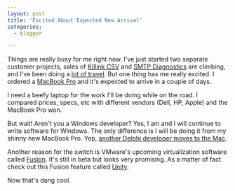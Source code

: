 ```yaml
---
layout: post
title: 'Excited About Expected New Arrival'
categories:
  - blogger

---
```


Things are really busy for me right now.  I've just started two separate customer projects, sales of [Killink CSV](http://www.whitepeaksoftware.com/killink-csv.aspx) and [SMTP Diagnostics](http://www.whitepeaksoftware.com/smtp-diagnostics.aspx) are climbing, and I've been doing a [lot of travel](http://www.thecave.com/archive/2007/01/26/my_trips_in_2007.aspx).  But one thing has me really excited.  I ordered a [MacBook Pro](http://www.apple.com/macbookpro/) and it's expected to arrive in a couple of days.

I need a beefy laptop for the work I'll be doing while on the road.  I compared prices, specs, etc with different vendors (Dell, HP, Apple) and the MacBook Pro won.

But wait!  Aren't you a Windows developer?  Yes, I am and I will continue to write software for Windows.  The only difference is I will be doing it from my shinny new MacBook Pro.  Yep, [another Delphi developer moves to the Mac](http://chrisbensen.blogspot.com/2007/07/running-windows-and-delphi-on-mac.html).

Another reason for the switch is VMware's upcoming virtualization software called [Fusion](http://www.vmware.com/mac/).  It's still in beta but looks very promising.  As a matter of fact check out this Fusion feature called [Unity](http://www.youtube.com/embed/JIApJMzGzDQ).

Now that's dang cool.

